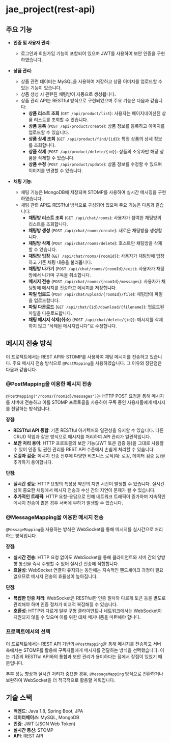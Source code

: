 # jae_project(rest-api)
## 주요 기능

- **인증 및 사용자 관리**:
  - 로그인과 회원가입 기능이 포함되어 있으며 JWT를 사용하여 보안 인증을 구현하였습니다.

- **상품 관리**:
  - 상품 관련 데이터는 MySQL을 사용하여 저장하고 상품 이미지를 업로드할 수 있는 기능이 있습니다.
  - 상품 생성 시 관련된 채팅방이 자동으로 생성됩니다.
  - 상품 관리 API는 RESTful 방식으로 구현되었으며 주요 기능은 다음과 같습니다:
    - **상품 리스트 조회** (`GET /api/product/list`): 사용자는 페이지네이션된 상품 리스트를 조회할 수 있습니다.
    - **상품 등록** (`POST /api/product/create`): 상품 정보를 등록하고 이미지를 업로드할 수 있습니다.
    - **상품 상세 조회** (`GET /api/product/find/{id}`): 특정 상품의 상세 정보를 조회합니다.
    - **상품 삭제** (`POST /api/product/delete/{id}`): 상품의 소유자만 해당 상품을 삭제할 수 있습니다.
    - **상품 수정** (`POST /api/product/update`): 상품 정보를 수정할 수 있으며 이미지를 변경할 수 있습니다.

- **채팅 기능**:
  - 채팅 기능은 MongoDB에 저장되며 STOMP를 사용하여 실시간 메시징을 구현하였습니다.
  - 채팅 관련 API도 RESTful 방식으로 구성되어 있으며 주요 기능은 다음과 같습니다:
    - **채팅방 리스트 조회** (`GET /api/chat/rooms`): 사용자가 참여한 채팅방의 리스트를 조회합니다.
    - **채팅방 생성** (`POST /api/chat/rooms/create`): 새로운 채팅방을 생성합니다.
    - **채팅방 삭제** (`POST /api/chat/rooms/delete`): 호스트만 채팅방을 삭제할 수 있습니다.
    - **채팅방 입장** (`GET /api/chat/rooms/{roomId}`): 사용자가 채팅방에 입장하고 기존 채팅 내용을 불러옵니다.
    - **채팅방 나가기** (`POST /api/chat/rooms/{roomId}/exit`): 사용자가 채팅방에서 나가며 구독을 취소합니다.
    - **메시지 전송** (`POST /api/chat/rooms/{roomId}/messages`): 사용자가 채팅방에 메시지를 전송하고 메시지를 저장합니다.
    - **파일 업로드** (`POST /api/chat/upload/{roomId}/file`): 채팅방에 파일을 업로드합니다.
    - **파일 다운로드** (`GET /api/chat/{id}/download/{filename}`): 업로드된 파일을 다운로드합니다.
    - **채팅 메시지 삭제(취소)** (`POST /api/chat/delete/{id}`): 메시지를 삭제하지 않고 "삭제된 메시지입니다"로 수정합니다.

## 메시지 전송 방식

이 프로젝트에서는 REST API와 STOMP를 사용하여 채팅 메시지를 전송하고 있습니다. 주요 메시지 전송 방식으로 `@PostMapping`을 사용하였습니다. 그 이유와 장단점은 다음과 같습니다.

### @PostMapping을 이용한 메시지 전송

`@PostMapping("/rooms/{roomId}/messages")`는 HTTP POST 요청을 통해 메시지를 서버에 전송하고 이를 STOMP 프로토콜을 사용하여 구독 중인 사용자들에게 메시지를 전달하는 방식입니다.

**장점**:
- **RESTful API 통합**: 기존 RESTful 아키텍처와 일관성을 유지할 수 있습니다. 다른 CRUD 작업과 같은 방식으로 메시지를 처리하여 API 관리가 일관적입니다.
- **보안 처리 용이**: HTTP 프로토콜의 보안 기능(JWT 토큰 검증 등)을 그대로 사용할 수 있어 인증 및 권한 관리를 REST API 수준에서 손쉽게 처리할 수 있습니다.
- **로깅과 검증**: 메시지 전송 전후에 다양한 비즈니스 로직(예: 로깅, 데이터 검증 등)을 추가하기 용이합니다.

**단점**:
- **실시간 성능**: HTTP 요청의 특성상 약간의 지연 시간이 발생할 수 있습니다. 실시간성이 중요한 채팅에서 메시지 전송과 수신 간의 지연이 문제가 될 수 있습니다.
- **추가적인 트래픽**: HTTP 요청-응답으로 인해 네트워크 트래픽이 증가하며 지속적인 메시지 전송이 많은 경우 서버에 부하가 발생할 수 있습니다.

### @MessageMapping을 이용한 메시지 전송

`@MessageMapping`을 사용하는 방식은 WebSocket을 통해 메시지를 실시간으로 처리하는 방식입니다.

**장점**:
- **실시간 전송**: HTTP 요청 없이도 WebSocket을 통해 클라이언트와 서버 간의 양방향 통신을 즉시 수행할 수 있어 실시간 전송에 적합합니다.
- **효율성**: WebSocket 연결이 유지되는 동안에는 지속적인 핸드셰이크 과정이 필요 없으므로 메시지 전송의 효율성이 높아집니다.

**단점**:
- **복잡한 인증 처리**: WebSocket은 RESTful한 인증 절차와 다르게 토큰 등을 별도로 관리해야 하며 인증 절차가 비교적 복잡해질 수 있습니다.
- **호환성**: HTTP와 다르게 일부 구형 클라이언트나 네트워크에서는 WebSocket이 지원되지 않을 수 있으며 이를 위한 대체 메커니즘을 마련해야 합니다.

### 프로젝트에서의 선택

이 프로젝트에서는 REST API 기반의 `@PostMapping`을 통해 메시지를 전송하고 서버 측에서는 STOMP를 활용해 구독자들에게 메시지를 전달하는 방식을 선택했습니다. 이는 기존의 RESTful API와의 통합과 보안 관리가 용이하다는 점에서 장점이 있었기 때문입니다.

추후 성능 향상과 실시간 처리가 중요한 경우, `@MessageMapping` 방식으로 전환하거나 보완하여 WebSocket을 더 적극적으로 활용할 계획입니다.

## 기술 스택

- **백엔드**: Java 1.8, Spring Boot, JPA
- **데이터베이스**: MySQL, MongoDB
- **인증**: JWT (JSON Web Token)
- **실시간 통신**: STOMP
- **API**: REST API
